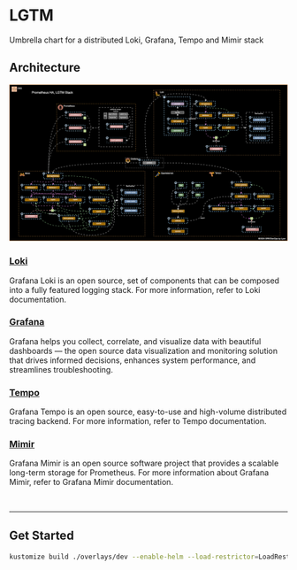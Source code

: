 # LGTM
Umbrella chart for a distributed Loki, Grafana, Tempo and Mimir stack

## Architecture
![](./assets/lgtm-architecture.svg)

### [Loki](./docs/loki.md)
Grafana Loki is an open source, set of components that can be composed into a fully featured logging stack. For more information, refer to Loki documentation.
### [Grafana](./docs/grafana.md)
Grafana helps you collect, correlate, and visualize data with beautiful dashboards — the open source data visualization and monitoring solution that drives informed decisions, enhances system performance, and streamlines troubleshooting.
### [Tempo](./docs/tempo.md)
Grafana Tempo is an open source, easy-to-use and high-volume distributed tracing backend. For more information, refer to Tempo documentation.
### [Mimir](./docs/mimir.md)
Grafana Mimir is an open source software project that provides a scalable long-term storage for Prometheus. For more information about Grafana Mimir, refer to Grafana Mimir documentation.

<br>

---

## Get Started

```bash
kustomize build ./overlays/dev --enable-helm --load-restrictor=LoadRestrictionsNone | kubectl apply -f -
```